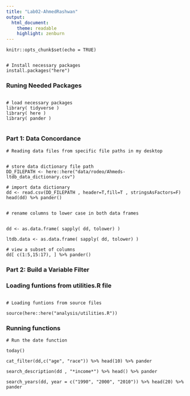 ```yaml
---
title: "Lab02-AhmedRashwan"
output:
  html_document:
    theme: readable
    highlight: zenburn
---
```


```{r setup, include=FALSE}
knitr::opts_chunk$set(echo = TRUE)
```

```{r, eval=FALSE}

# Install necessary packages
install.packages("here")

```
### Runing Needed Packages 
```{r , warning=FALSE}

# load necessary packages
library( tidyverse )
library( here )
library( pander )


```

### Part 1: Data Concordance
```{r , , warning=FALSE}
# Reading data files from specific file paths in my desktop


# store data dictionary file path
DD_FILEPATH <- here::here("data/rodeo/Ahmeds-ltdb_data_dictionary.csv")

# import data dictionary
dd <- read.csv(DD_FILEPATH , header=T,fill=T , stringsAsFactors=F)
head(dd) %>% pander()

```

```{r , , warning=FALSE}

# rename columns to lower case in both data frames 


dd <- as.data.frame( sapply( dd, tolower) )

ltdb.data <- as.data.frame( sapply( dd, tolower) )

# view a subset of columns 
dd[ c(1:5,15:17), ] %>% pander()

```
### Part 2: Build a Variable Filter


### Loading funtions from utilities.R file

```{r , warning=FALSE}

# Loading funtions from source files

source(here::here("analysis/utilities.R"))

```

### Running functions 

```{r , warning=FALSE}
# Run the date function

today()

cat_filter(dd,c("age", "race")) %>% head(10) %>% pander 

search_description(dd , "*income*") %>% head() %>% pander

search_years(dd, year = c("1990", "2000", "2010")) %>% head(20) %>% pander

```
